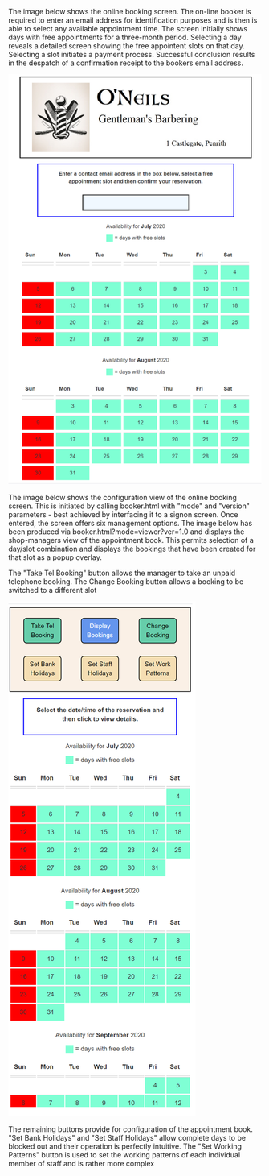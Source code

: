 <p>The image below shows the online booking screen. The on-line booker is required to enter an email address for identification purposes and is then is able to select any available appointment time. The screen initially shows days with free appointments for a three-month period. Selecting a day reveals a detailed screen showing the free appointent slots on that day. Selecting a slot initiates a payment process. Successful conclusion results in the despatch of a confirmation receipt to the bookers email address.</p>
<img src="img/screen1.png">
<p>The image below shows the configuration view of the online booking screen. This is initiated by calling booker.html with "mode" and "version" parameters - best achieved by interfacing it to a signon screen. Once entered, the screen offers six management options. The image below has been produced via booker.html?mode=viewer?ver=1.0 and displays the shop-managers view of the appointment book. This permits selection of a day/slot combination and displays the bookings that have been created for that slot as a popup overlay.
<p>The "Take Tel Booking" button allows the manager to take an unpaid telephone booking. The Change Booking button allows a booking to be switched to a different slot</p>  
<img src="img/screen2.png"> 
<p>The remaining buttons provide for configuration of the appointment book. "Set Bank Holidays" and "Set Staff Holidays" allow complete days to be blocked out and their operation is perfectly intuitive. The "Set Working Patterns" button is used to set the working patterns of each individual member of staff and is rather more complex</p>
